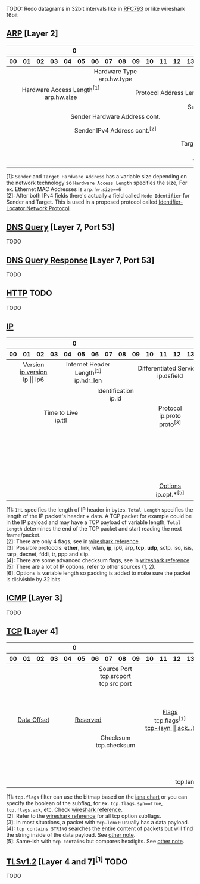 TODO: Redo datagrams in 32bit intervals like in [RFC793](https://datatracker.ietf.org/doc/html/rfc793#section-3.1)
or like wireshark 16bit  

## [ARP](https://datatracker.ietf.org/doc/html/rfc6747#section-2.1) [Layer 2] 
<table>
    <thead align=center>
        <tr>
            <th colspan=10>0</th>
            <th colspan=10>1</th>
            <th colspan=10>2</th>
            <th colspan=2>3</th>
        </tr>
        <tr>
            <th>00</th>
            <th>01</th>
            <th>02</th>
            <th>03</th>
            <th>04</th>
            <th>05</th>
            <th>06</th>
            <th>07</th>
            <th>08</th>
            <th>09</th>
            <th>10</th>
            <th>11</th>
            <th>12</th>
            <th>13</th>
            <th>14</th>
            <th>15</th>
            <th>16</th>
            <th>17</th>
            <th>18</th>
            <th>19</th>
            <th>20</th>
            <th>21</th>
            <th>22</th>
            <th>23</th>
            <th>24</th>
            <th>25</th>
            <th>26</th>
            <th>27</th>
            <th>28</th>
            <th>29</th>
            <th>30</th>
            <th>31</th>
        </tr>
    </thead>
    <tbody align=center>  
        <tr>
            <td colspan=16>Hardware Type<br>arp.hw.type</td>
            <td colspan=16>Protocol Type</td>
        </tr>
        <tr>
            <td colspan=8>Hardware Access Length<sup>[1]</sup><br>arp.hw.size</td>
            <td colspan=8>Protocol Address Length</td>
            <td colspan=16>Opcode</td>
        </tr>
        <tr>
            <td colspan=32>Sender Hardware Address</td>
        </tr>
        <tr>
            <td colspan=16>Sender Hardware Address cont.</td>
            <td colspan=16>Sender IPv4 Address</td>
        </tr>
        <tr>
            <td colspan=16>Sender IPv4 Address cont.<sup>[2]</sup</td>
            <td colspan=16>Target Hardware Address<br>arp.dst.hw</td>
        </tr>
        <tr>
            <td colspan=32>Target Hardware Address cont.<br>arp.dst.hw</td>
        </tr>
        <tr>
            <td colspan=32>Target IPv4 Address<sup>[2]</sup</td>
    </tbody>
</table>

[1]: `Sender` and `Target Hardware Address` has a variable size depending on the network technology so `Hardware Access Length` specifies the size, For ex. Ethernet MAC Addresses is `arp.hw.size==6`  
[2]: After both IPv4 fields there's actually a field called `Node Identifier` for Sender and Target. This is used in a proposed protocol called [Identifier-Locator Network Protocol](https://en.wikipedia.org/wiki/Identifier-Locator_Network_Protocol).

## [DNS Query](https://en.wikipedia.org/wiki/Domain_Name_System#Question_section) [Layer 7, Port 53] 
TODO

## [DNS Query Response](https://en.wikipedia.org/wiki/Domain_Name_System#Resource_records) [Layer 7, Port 53] 
TODO
  
## [HTTP](https://en.wikipedia.org/wiki/HTTP) TODO
TODO

## [IP](https://datatracker.ietf.org/doc/html/rfc791#section-3.1)
<table>
    <thead align=center>
        <tr>
            <th colspan=10>0</th>
            <th colspan=10>1</th>
            <th colspan=10>2</th>
            <th colspan=2>3</th>
        </tr>
        <tr>
            <th>00</th>
            <th>01</th>
            <th>02</th>
            <th>03</th>
            <th>04</th>
            <th>05</th>
            <th>06</th>
            <th>07</th>
            <th>08</th>
            <th>09</th>
            <th>10</th>
            <th>11</th>
            <th>12</th>
            <th>13</th>
            <th>14</th>
            <th>15</th>
            <th>16</th>
            <th>17</th>
            <th>18</th>
            <th>19</th>
            <th>20</th>
            <th>21</th>
            <th>22</th>
            <th>23</th>
            <th>24</th>
            <th>25</th>
            <th>26</th>
            <th>27</th>
            <th>28</th>
            <th>29</th>
            <th>30</th>
            <th>31</th>
        </tr>
    </thead>
    <tbody align=center>  
        <tr>
            <td colspan=4>Version<br><a href="https://www.iana.org/assignments/version-numbers/version-numbers.xhtml#version-numbers-1">ip.version</a><br>ip || ip6</td>
            <td colspan=4>Internet Header Length<sup>[1]</sup><br>ip.hdr_len</td>
            <td colspan=8>Differentiated Services<br>ip.dsfield</td>
            <td colspan=16>Total Length<sup>[1]</sup><br>ip.len</td>
        </tr>
        <tr>
            <td colspan=16>Identification<br>ip.id</td>
            <td colspan=3>Flags<br>ip.flags<sup>[2]</sup></td>
            <td colspan=13>Fragment Offset</td>
        </tr>
        <tr>
            <td colspan=8>Time to Live<br>ip.ttl</td>
            <td colspan=8>Protocol<br>ip.proto<br>proto<sup>[3]</sup></td>
            <td colspan=16>Header Checksum<br>ip.checksum<sup>[4]</sup>
        </tr>
        <tr>
            <td colspan=32>Source Address<br>ip.src<sup> ip.src_host</sup><br>ip src host</td>
        </tr>
        <tr>
            <td colspan=32>Destination Address<br>ip.dst<sup> ip.dst_host</sup><br>ip dst host</td>
        </tr>
        <tr>
            <td colspan=24><a href=https://www.iana.org/assignments/ip-parameters/ip-parameters.xhtml>Options</a><br>ip.opt.*<sup>[5]</sup></td>
            <td colspan=8>Padding<sup>[6]</sup></td>
        </tr>
    </tbody>
</table>

[1]: `IHL` specifies the length of IP header in bytes. `Total Length` specifies the length of the IP packet's header + data. A TCP packet for example could be in the IP payload and may have a TCP payload of variable length, `Total Length` determines the end of the TCP packet and start reading the next frame/packet.  
[2]: There are only 4 flags, see in [wireshark reference](https://www.wireshark.org/docs/dfref/i/ip.html).  
[3]: Possible protocols: **ether**, link, wlan, **ip**, ip6, arp, **tcp**, **udp**, sctp, iso, isis, rarp, decnet, fddi, tr, ppp and slip.  
[4]: There are some advanced checksum flags, see in [wireshark reference](https://www.wireshark.org/docs/dfref/i/ip.html).  
[5]: There are a lot of IP options, refer to other sources ([1](https://www.wireshark.org/docs/dfref/i/ip.html), [2](https://datatracker.ietf.org/doc/html/rfc791#section-3.1)).  
[6]: Options is variable length so padding is added to make sure the packet is disivisble by 32 bits.


## [ICMP](https://en.wikipedia.org/wiki/Internet_Control_Message_Protocol#Datagram_structure) [Layer 3]
TODO
  
## [TCP](https://datatracker.ietf.org/doc/html/rfc9293#name-header-format) [Layer 4]
<table>
    <thead align=center>
        <tr>
            <th colspan=10>0</th>
            <th colspan=10>1</th>
            <th colspan=10>2</th>
            <th colspan=2>3</th>
        </tr>
        <tr>
            <th>00</th>
            <th>01</th>
            <th>02</th>
            <th>03</th>
            <th>04</th>
            <th>05</th>
            <th>06</th>
            <th>07</th>
            <th>08</th>
            <th>09</th>
            <th>10</th>
            <th>11</th>
            <th>12</th>
            <th>13</th>
            <th>14</th>
            <th>15</th>
            <th>16</th>
            <th>17</th>
            <th>18</th>
            <th>19</th>
            <th>20</th>
            <th>21</th>
            <th>22</th>
            <th>23</th>
            <th>24</th>
            <th>25</th>
            <th>26</th>
            <th>27</th>
            <th>28</th>
            <th>29</th>
            <th>30</th>
            <th>31</th>
        </tr>
    </thead>
    <tbody align=center>
        <tr>
            <td colspan=16>Source Port<br>tcp.srcport<br>tcp src port</td>
            <td colspan=16>Dst Port<br>tcp.dstport<br>tcp dst port</td>
        </tr>
        <tr>
            <td colspan=32>Sequence Number<br>tcp.seq<sup>tcp.seq_raw</td>
        </tr>
        <tr>
            <td colspan=4><a href="https://datatracker.ietf.org/doc/html/rfc9293#section-3.1-6.10">Data Offset</a></td>
            <td colspan=4><a href="https://datatracker.ietf.org/doc/html/rfc9293#section-3.1-6.11">Reserved</a></td>
            <td colspan=8><a href="https://www.iana.org/assignments/tcp-parameters/tcp-parameters.xhtml#tcp-header-flags">Flags</a><br>tcp.flags<sup>[1]</sup><br><a href=https://www.tcpdump.org/manpages/pcap-filter.7.html#lbAG>tcp-(syn || ack...)</a></td>
            <td colspan=16>Window<br>tcp.window_size</td>
        </tr>
        <tr>
            <td colspan=16>Checksum<br>tcp.checksum<br></td>
            <td colspan=16>Urgent Pointer<br>tcp.urgent_pointer</td>
        </tr>
        <tr>
            <td colspan=32>Options<br>tcp.options.*<sup>[2]</sup</td>
        </tr>
        <tr>
            <td colspan=32>Data<br>tcp.len<sup>[3] tcp contains[4] tcp.payload[5]</sup></td>
    </tbody>
</table>
  
[1]: `tcp.flags` filter can use the bitmap based on the [iana chart](https://www.iana.org/assignments/tcp-parameters/tcp-parameters.xhtml#tcp-header-flags) or you can specify the boolean of the subflag, for ex. `tcp.flags.syn==True`, `tcp.flags.ack`, etc. Check [wireshark reference](https://www.wireshark.org/docs/dfref/t/tcp.html).  
[2]: Refer to the [wireshark reference](https://www.wireshark.org/docs/dfref/t/tcp.html) for all tcp option subflags.  
[3]: In most situations, a packet with `tcp.len>0` usually has a data payload.  
[4]: `tcp contains STRING` searches the entire content of packets but will find the string inside of the data payload. See [other note](https://github.com/Laufeynumber1fan/Mystuff/blob/main/cats/display_filters.md#tcp-data-payload).  
[5]: Same-ish with `tcp contains` but compares hexdigits. See [other note](https://github.com/Laufeynumber1fan/Mystuff/blob/main/cats/display_filters.md#tcp-data-payload).  
  
## [TLSv1.2](https://en.wikipedia.org/wiki/Transport_Layer_Security) [Layer 4 and 7]<sup>[1]</sup> TODO
TODO
 